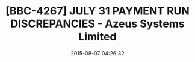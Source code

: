 ---
date: 2015-08-07 04:26:32
link:
  source: pocket
  source_url: https://getpocket.com
  text: '[BBC-4267] JULY 31 PAYMENT RUN DISCREPANCIES - Azeus Systems Limited'
  url: https://support.azeuscare.co.uk/browse/BBC-4267
slug: bbc-4267-july-31-payment-run-discrepancies-azeus-systems-limited
source: pocket
title: '[BBC-4267] JULY 31 PAYMENT RUN DISCREPANCIES - Azeus Systems Limited'
---